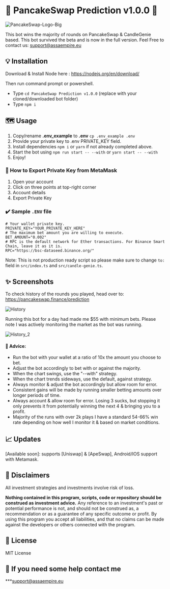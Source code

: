 
# 🥞 PancakeSwap Prediction v1.0.0 🥞

![PancakeSwap-Logo-Big](https://docs.pancakeswap.finance/~/files/v0/b/gitbook-28427.appspot.com/o/assets%2F-MHREX7DHcljbY5IkjgJ%2F-MbFSP32KpyXLujbE6FD%2F-MbFSUHosQioE_h8OgDb%2Fdocs%20masthead%20(21).png?alt=media&token=34a44e20-171f-43d7-9c62-a85c2130a741)


This bot wins the majority of rounds on PancakeSwap & CandleGenie based.
This bot survived the beta and is now in the full version. Feel Free to contact us: support@assaempire.eu


## 💡 Installation

Download & Install Node here :
https://nodejs.org/en/download/

Then run command prompt or powershell.  

- Type ``cd PancakeSwap Prediction v1.0.0`` (replace with your cloned/downloaded bot folder)
- Type ``npm i``

## 🗺️ Usage

1. Copy/rename **.env_example** to **.env** ``cp .env_example .env``
2. Provide your private key to .env PRIVATE_KEY field.
3. Install dependencies `npm i` or `yarn` if not already completed above.
4. Start the bot using `npm run start -- --with` or `yarn start -- --with`
5. Enjoy!

### 🦊 How to Export Private Key from MetaMask
1. Open your account
2. Click on three points at top-right corner
3. Account details
4. Export Private Key

### ✔️ Sample ``.ENV`` file
```
# Your wallet private key. 
PRIVATE_KEY="YOUR_PRIVATE_KEY_HERE"
# The maximum bet amount you are willing to execute.
BET_AMOUNT="0.002"
# RPC is the default network for Ether transactions. For Binance Smart Chain, leave it as it is.
RPC="https://bsc-dataseed.binance.org/"
```

Note: This is not production ready script so please make sure to change ``to:`` field in ``src/index.ts`` and ``src/candle-genie.ts``.

## ✨ Screenshots

To check history of the rounds you played, head over to: https://pancakeswap.finance/prediction

![History](https://user-images.githubusercontent.com/37302442/142716425-eb32f875-a767-4f22-abf1-6d97071dbd6d.png)

Running this bot for a day had made me $55 with minimum bets. Please note I was actively monitoring the market as the bot was running.

![History_2](https://user-images.githubusercontent.com/37302442/142724431-48a7c301-ee59-4485-9733-3ee5a0303c00.PNG)

#### 📢 Advice:
- Run the bot with your wallet at a ratio of 10x the amount you choose to bet.
- Adjust the bot accordingly to bet with or against the majority.
- When the chart swings, use the "--with" strategy.
- When the chart trends sideways, use the default, against strategy. 
- Always monitor & adjust the bot accordingly but allow room for error.
- Consistent gains will be made by running smaller betting amounts over longer periods of time. 
- Always account & allow room for error. Losing 3 sucks, but stopping it only prevents it from potentially winning the next 4 & bringing you to a profit. 
- Majority of the runs with over 2k plays I have a standard 54-66% win rate depending on how well I monitor it & based on market conditions.

## 📈 Updates 

[Available soon]: supports [Uniswap] & [ApeSwap], Android/IOS support with Metamask.


## 🛑 Disclaimers
All investment strategies and investments involve risk of loss.

**Nothing contained in this program, scripts, code or repository should be construed as investment advice.**
Any reference to an investment's past or potential performance is not, and should not be construed as, a recommendation or as a guarantee of any specific outcome or profit. By using this program you accept all liabilities, and that no claims can be made against the developers or others connected with the program.

## 💼 License
MIT License

## 📧 If you need some help contact me

***support@assaempire.eu
